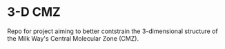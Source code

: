 # 3-D CMZ

Repo for project aiming to better contstrain the 3-dimensional structure of the Milk Way's Central Molecular Zone (CMZ).
